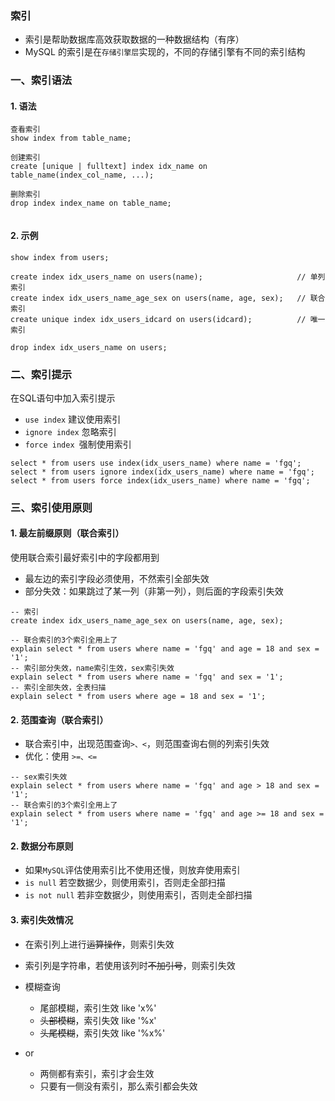 ### 索引
* 索引是帮助数据库高效获取数据的一种数据结构（有序）
* MySQL 的索引是在`存储引擎层`实现的，不同的存储引擎有不同的索引结构

### 一、索引语法
#### 1. 语法
```
查看索引
show index from table_name;

创建索引
create [unique | fulltext] index idx_name on table_name(index_col_name, ...);

删除索引
drop index index_name on table_name;
 
```

#### 2. 示例
```
show index from users;

create index idx_users_name on users(name);                     // 单列索引
create index idx_users_name_age_sex on users(name, age, sex);   // 联合索引
create unique index idx_users_idcard on users(idcard);          // 唯一索引

drop index idx_users_name on users;
```

### 二、索引提示
在SQL语句中加入索引提示
* `use index` 建议使用索引
* `ignore index` 忽略索引
* `force index `强制使用索引

```
select * from users use index(idx_users_name) where name = 'fgq';
select * from users ignore index(idx_users_name) where name = 'fgq';
select * from users force index(idx_users_name) where name = 'fgq';
```


### 三、索引使用原则
#### 1. 最左前缀原则（联合索引）
使用联合索引最好索引中的字段都用到
* 最左边的索引字段必须使用，不然索引全部失效
* 部分失效：如果跳过了某一列（非第一列），则后面的字段索引失效

```
-- 索引
create index idx_users_name_age_sex on users(name, age, sex);

-- 联合索引的3个索引全用上了
explain select * from users where name = 'fgq' and age = 18 and sex = '1';
-- 索引部分失效，name索引生效，sex索引失效
explain select * from users where name = 'fgq' and sex = '1';
-- 索引全部失效，全表扫描
explain select * from users where age = 18 and sex = '1';
```


#### 2. 范围查询（联合索引）
* 联合索引中，出现范围查询`>、<`，则范围查询右侧的列索引失效
* 优化：使用 `>=、<=`

```
-- sex索引失效
explain select * from users where name = 'fgq' and age > 18 and sex = '1';
-- 联合索引的3个索引全用上了
explain select * from users where name = 'fgq' and age >= 18 and sex = '1';
```

#### 2. 数据分布原则
* 如果`MySQL`评估使用索引比不使用还慢，则放弃使用索引
* `is null`  若空数据少，则使用索引，否则走全部扫描
* `is not null` 若非空数据少，则使用索引，否则走全部扫描

#### 3. 索引失效情况


* 在索引列上进行~~运算操作~~，则索引失效

* 索引列是字符串，若使用该列时~~不加引号~~，则索引失效

* 模糊查询
  * 尾部模糊，索引生效  like 'x%'
  * ~~头部模糊~~，索引失效  like '%x'     
  * ~~头尾模糊~~，索引失效  like '%x%'
  
* or
  * 两侧都有索引，索引才会生效
  * 只要有一侧没有索引，那么索引都会失效
